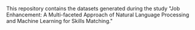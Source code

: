 This repository contains the datasets generated during the study "Job Enhancement: A Multi-faceted Approach of Natural Language Processing and Machine Learning for Skills Matching."

